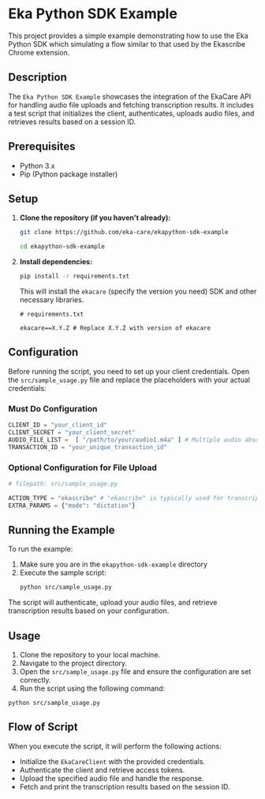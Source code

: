 # Eka Python SDK Example

This project provides a simple example demonstrating how to use the Eka Python SDK which simulating a flow similar to that used by the Ekascribe Chrome extension.

## Description

The `Eka Python SDK Example` showcases the integration of the EkaCare API for handling audio file uploads and fetching transcription results. It includes a test script that initializes the client, authenticates, uploads audio files, and retrieves results based on a session ID.

## Prerequisites

- Python 3.x
- Pip (Python package installer)

## Setup

1.  **Clone the repository (if you haven't already):**
    ```bash
    git clone https://github.com/eka-care/ekapython-sdk-example

    cd ekapython-sdk-example
    ```

2.  **Install dependencies:**

    ```bash
    pip install -r requirements.txt
    ```
    This will install the `ekacare` (specify the version you need) SDK and other necessary libraries.
    ```text
    # requirements.txt

    ekacare==X.Y.Z # Replace X.Y.Z with version of ekacare

    ```
## Configuration

Before running the script, you need to set up your client credentials. Open the `src/sample_usage.py` file and replace the placeholders with your actual credentials:
### Must Do Configuration
```python
CLIENT_ID = "your_client_id"
CLIENT_SECRET = "your_client_secret"
AUDIO_FILE_LIST =  [ "/path/to/your/audio1.m4a" ] # Multiple audio absolute file path
TRANSACTION_ID = "your_unique_transaction_id" 
```
### Optional Configuration for File Upload
```python
# filepath: src/sample_usage.py

ACTION_TYPE = "ekascribe" # "ekascribe" is typically used for transcription services.
EXTRA_PARAMS = {"mode": "dictation"} 
```

## Running the Example

To run the example:

1. Make sure you are in the `ekapython-sdk-example` directory
2. Execute the sample script:
    ```bash
    python src/sample_usage.py
    ```

The script will authenticate, upload your audio files, and retrieve transcription results based on your configuration.

## Usage

1. Clone the repository to your local machine.
2. Navigate to the project directory.
3. Open the `src/sample_usage.py` file and ensure the configuration are set correctly.
5. Run the script using the following command:

```
python src/sample_usage.py
```

## Flow of Script

When you execute the script, it will perform the following actions:

- Initialize the `EkaCareClient` with the provided credentials.
- Authenticate the client and retrieve access tokens.
- Upload the specified audio file and handle the response.
- Fetch and print the transcription results based on the session ID.
